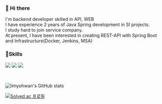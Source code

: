 ### 👋 Hi there 

<p>
  I'm backend developer skilled in API, WEB <br/>
  I have experience 2 years of Java Spring development in SI projects. <br/>
  I study hard to join service company. <br/>
  At present, I have been interested in creating REST-API with Spring Boot <br/>
  and Infrastructure(Docker, Jenkins, MSA) <br/>
<p>
  
### 💪Skills
<p>
  <img src="https://img.shields.io/badge/Spring-6DB33F?style=for-the-badge&logo=Spring&logoColor=white">
  <img src="https://img.shields.io/badge/Java-007396?style=for-the-badge&logo=Java&logoColor=white">
  <img src="https://img.shields.io/badge/mariaDB-003545?style=for-the-badge&logo=mariaDB&logoColor=white"> 
</p>
<br/>

![limyohwan's GitHub stats](https://github-readme-stats.vercel.app/api?username=limyohwan&show_icons=true&theme=dark)

[![Solved.ac 프로필](http://mazassumnida.wtf/api/v2/generate_badge?boj=dyghks7102)](https://solved.ac/dyghks7102)
